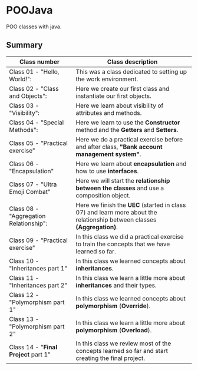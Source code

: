 # POOJava
 POO classes with java.
 
 ## Summary
 Class number | Class description
 ---|---
  Class 01 - "Hello, World!": | This was a class dedicated to setting up the work environment.
  Class 02 - "Class and Objects": | Here we create our first class and instantiate our first objects.
  Class 03 - "Visibility": | Here we learn about visibility of attributes and methods.
  Class 04 - "Special Methods": | Here we learn to use the **Constructor** method and the **Getters** and **Setters**.
  Class 05 - "Practical exercise" | Here we do a practical exercise before and after class, **"Bank account management system"**.
  Class 06 - "Encapsulation" | Here we learn about **encapsulation** and how to use **interfaces**.
  Class 07 - "Ultra Emoji Combat" | Here we will start the **relationship between the classes** and use a composition object.
  Class 08 - "Aggregation Relationship": | Here we finish the **UEC** (started in class 07) and learn more about the relationship between classes **(Aggregation)**.
  Class 09 - "Practical exercise" | In this class we did a practical exercise to train the concepts that we have learned so far.
  Class 10 - "Inheritances part 1" | In this class we learned concepts about **inheritances**.
  Class 11 - "Inheritances part 2" | In this class we learn a little more about **inheritances** and their types.
  Class 12 - "Polymorphism part 1" | In this class we learned concepts about **polymorphism** (**Override**). 
  Class 13 - "Polymorphism part 2" | In this class we learn a little more about **polymorphism** (**Overload**).
  Class 14 - "**Final Project** part 1" | In this class we review most of the concepts learned so far and start creating the final project.

 

